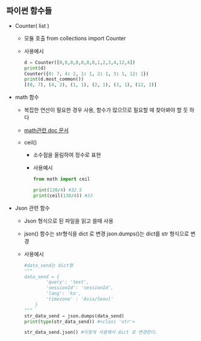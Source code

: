 ## 파이썬 함수들



- Counter( list  )

  - 모듈 호출 from collections import Counter

  - 사용예시

    ```python
    d = Counter([0,0,0,0,0,0,0,1,2,3,4,12,4])
    print(d)
    Counter({0: 7, 4: 2, 1: 1, 2: 1, 3: 1, 12: 1})
    print(d.most_common())
    [(0, 7), (4, 2), (1, 1), (2, 1), (3, 1), (12, 1)]
    ```

- math 함수

  - 복잡한 연산이 필요한 경우 사용, 함수가 많으므로 필요할 때 찾아봐야 할 듯 하다

  - [math관련 doc 문서](https://docs.python.org/ko/3.7/library/math.html)

  - ceil()

    - 소수점을 올림하여 정수로 표현 

    - 사용예시

      ```python
      from math import ceil
      
      print(130/4) #32.5
      print(ceil(130/4)) #33
      ```

- Json 관련 함수

  - Json 형식으로 된 파일을 읽고 쓸때 사용

  - json() 함수는 str형식을 dict 로 변경 json.dumps()는 dict를 str 형식으로 변경

  - 사용예시

    ```python
    #data_send는 dict형
    """
    data_send = {
            'query': 'text', 
            'sessionId': 'sessionId',
            'lang': 'ko', 
            'timezone' : 'Asia/Seoul'
        }
    """
    str_data_send = json.dumps(data_send)
    print(type(str_data_send)) #<class 'str'>
    
    str_data_send.json() #이렇게 사용해서 dict 로 변경한다.
    ```

    